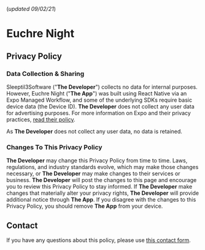 (_updated 09/02/21_)

# Euchre Night

## Privacy Policy

### Data Collection & Sharing

Sleeptil3Software ("**The Developer**") collects no data for internal purposes. However, Euchre Night ("**The App**") was built using React Native via an Expo Managed Workflow, and some of the underlying SDKs require basic device data (the Device ID). **The Developer** does not collect any user data for advertising purposes. For more information on Expo and their privacy practices, [read their policy](https://expo.dev/privacy).

As **The Developer** does not collect any user data, no data is retained.

### Changes To This Privacy Policy

**The Developer** may change this Privacy Policy from time to time. Laws, regulations, and industry standards evolve, which may make those changes necessary, or **The Developer** may make changes to their services or business. **The Developer** will post the changes to this page and encourage you to review this Privacy Policy to stay informed. If **The Developer** make changes that materially alter your privacy rights, **The Developer** will provide additional notice through **The App**. If you disagree with the changes to this Privacy Policy, you should remove **The App** from your device.

## Contact

If you have any questions about this policy, please use [this contact form](https://www.sleeptil3software.com/#/contact).
